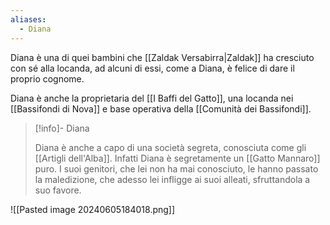 ```yaml
---
aliases:
  - Diana
---
```

Diana è una di quei bambini che [[Zaldak Versabirra|Zaldak]] ha cresciuto con sé alla locanda, ad alcuni di essi, come a Diana, è felice di dare il proprio cognome. 

Diana è anche la proprietaria del [[I Baffi del Gatto]], una locanda nei [[Bassifondi di Nova]] e base operativa della [[Comunità dei Bassifondi]]. 


> [!info]- Diana
> 
> Diana è anche a capo di una società segreta, conosciuta come gli [[Artigli dell'Alba]]. Infatti Diana è segretamente un [[Gatto Mannaro]] puro. I suoi genitori, che lei non ha mai conosciuto, le hanno passato la maledizione, che adesso lei infligge ai suoi alleati, sfruttandola a suo favore. 



![[Pasted image 20240605184018.png]]